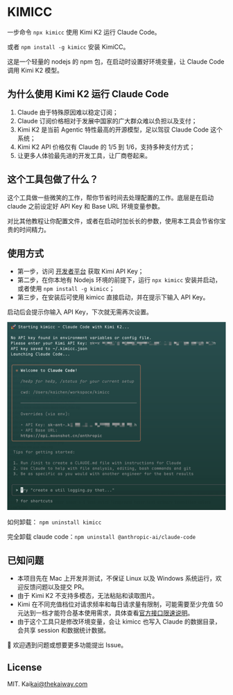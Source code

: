 # KIMICC

一步命令 `npx kimicc` 使用 Kimi K2 运行 Claude Code。

或者 `npm install -g kimicc` 安装 KimiCC。

这是一个轻量的 nodejs 的 npm 包，在启动时设置好环境变量，让 Claude Code 调用 Kimi K2 模型。

## 为什么使用 Kimi K2 运行 Claude Code

1. Claude 由于特殊原因难以稳定订阅；
2. Claude 订阅价格相对于发展中国家的广大群众难以负担以及支付；
3. Kimi K2 是当前 Agentic 特性最高的开源模型，足以驾驭 Claude Code 这个系统；
4. Kimi K2 API 价格仅有 Claude 的 1/5 到 1/6，支持多种支付方式；
5. 让更多人体验最先进的开发工具，让厂商卷起来。

## 这个工具包做了什么？

这个工具做一些微笑的工作，帮你节省时间去处理配置的工作。底层是在启动 claude 之前设定好 API Key 和 Base URL 环境变量参数。

对比其他教程让你配置文件，或者在启动时加长长的参数，使用本工具会节省你宝贵的时间精力。

## 使用方式

- 第一步，访问 [开发者平台](https://platform.moonshot.cn/playground) 获取 Kimi API Key；
- 第二步，在你本地有 Nodejs 环境的前提下，运行 `npx kimicc` 安装并启动，或者使用 `npm install -g kimicc`；
- 第三步，在安装后可使用 kimicc 直接启动，并在提示下输入 API Key。

启动后会提示你输入 API Key，下次就无需再次设置。

![screenshot](assets/screenshot.png)

如何卸载： `npm uninstall kimicc`

完全卸载 claude code：`npm uninstall @anthropic-ai/claude-code`

## 已知问题

- 本项目先在 Mac 上开发并测试，不保证 Linux 以及 Windows 系统运行，欢迎反馈问题以及提交 PR。
- 由于 Kimi K2 不支持多模态，无法粘贴和读取图片。
- Kimi 在不同充值档位对请求频率和每日请求量有限制，可能需要至少充值 50 元达到一档才能符合基本使用需求，具体查看[官方接口限速说明](https://platform.moonshot.cn/docs/pricing/limits)。
- 由于这个工具只是修改环境变量，会让 kimicc 也写入 Claude 的数据目录，会共享 session 和数据统计数据。

👏 欢迎遇到问题或想要更多功能提出 Issue。

## License

MIT. Kai<kai@thekaiway.com>
